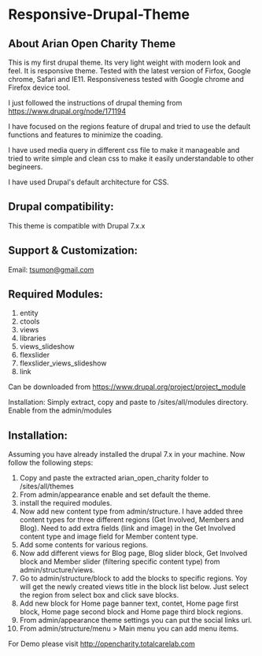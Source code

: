 # Responsive-Drupal-Theme
About Arian Open Charity Theme
------------------------------
This is my first drupal theme. Its very light weight with modern look and feel. It is responsive theme. Tested with the latest version of Firfox, Google chrome, Safari and IE11. Responsiveness tested with Google chrome and Firefox device tool.

I just followed the instructions of drupal theming from https://www.drupal.org/node/171194

I have focused on the regions feature of drupal and tried to use the default functions and features to minimize the coading.

I have used media query in different css file to make it manageable and tried to write simple and clean css to make it easily understandable to other begineers.

I have used Drupal's default architecture for CSS.

Drupal compatibility:
------------------------------
This theme is compatible with Drupal 7.x.x

Support & Customization:
------------------------------
Email: tsumon@gmail.com

Required Modules:
------------------------------
1. entity
2. ctools
3. views
4. libraries
5. views_slideshow
6. flexslider
7. flexslider_views_slideshow
8. link

Can be downloaded from https://www.drupal.org/project/project_module

Installation: Simply extract, copy and paste to /sites/all/modules directory. Enable from the admin/modules

Installation:
------------------------------
Assuming you have already installed the drupal 7.x in your machine.
Now follow the following steps:

1. Copy and paste the extracted arian_open_charity folder to /sites/all/themes
2. From admin/appearance enable and set default the theme.
3. install the required modules.
4. Now add new content type from admin/structure. I have added three content types for three different regions (Get Involved, Members and Blog). Need to add extra fields (link and image) in the Get Involved content type and image field for Member content type.
5. Add some contents for various regions.
6. Now add different views for Blog page, Blog slider block, Get Involved block and Member slider (filtering specific content type) from admin/structure/views.
7. Go to admin/structure/block to add the blocks to specific regions. Yoy will get the newly created views title in the block list below. Just select the region from select box and click save blocks.
8. Add new block for Home page banner text, contet, Home page first block, Home page second block and Home page third block regions.
9. From admin/appearance theme settings you can put the social links url.
10. From admin/structure/menu > Main menu you can add menu items.

For Demo please visit http://opencharity.totalcarelab.com
